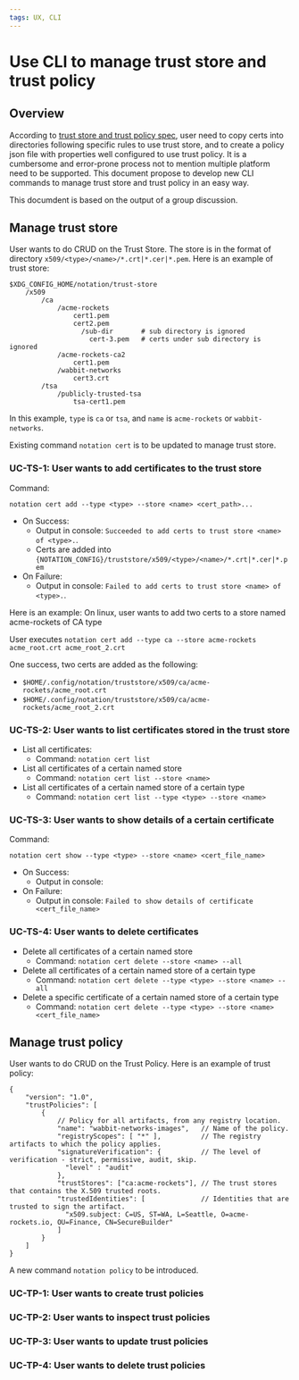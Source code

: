 ```yaml
---
tags: UX, CLI
---
```

# Use CLI to manage trust store and trust policy
## Overview
According to [trust store and trust policy spec](https://github.com/notaryproject/notaryproject/blob/main/trust-store-trust-policy-specification.md), user need to copy certs into directories following specific rules to use trust store, and to create a policy json file with properties well configured to use trust policy. It is a cumbersome and error-prone process not to mention multiple platform need to be supported. This document propose to develop new CLI commands to manage trust store and trust policy in an easy way.

This documdent is based on the output of a group discussion.
## Manage trust store
User wants to do CRUD on the Trust Store. The store is in the format of directory `x509/<type>/<name>/*.crt|*.cer|*.pem`. Here is an example of trust store:
```
$XDG_CONFIG_HOME/notation/trust-store
    /x509
        /ca
            /acme-rockets
                cert1.pem
                cert2.pem
                  /sub-dir       # sub directory is ignored
                    cert-3.pem   # certs under sub directory is ignored
            /acme-rockets-ca2
                cert1.pem
            /wabbit-networks
                cert3.crt
        /tsa
            /publicly-trusted-tsa
                tsa-cert1.pem
```
In this example, `type` is `ca` or `tsa`, and `name` is `acme-rockets` or `wabbit-networks`.

Existing command ```notation cert``` is to be updated to manage trust store.
### UC-TS-1: User wants to add certificates to the trust store

Command:

```notation cert add --type <type> --store <name> <cert_path>...```
- On Success: 
    - Output in console: `Succeeded to add certs to trust store <name> of <type>.`.
    - Certs are added into `{NOTATION_CONFIG}/truststore/x509/<type>/<name>/*.crt|*.cer|*.pem`
- On Failure: 
    - Output in console: `Failed to add certs to trust store <name> of <type>.`.

Here is an example: On linux, user wants to add two certs to a store named acme-rockets of CA type

User executes `notation cert add --type ca --store acme-rockets acme_root.crt acme_root_2.crt`

One success, two certs are added as the following:
- `$HOME/.config/notation/truststore/x509/ca/acme-rockets/acme_root.crt`
- `$HOME/.config/notation/truststore/x509/ca/acme-rockets/acme_root_2.crt`

### UC-TS-2: User wants to list certificates stored in the trust store
- List all certificates:
    - Command: `notation cert list`
- List all certificates of a certain named store
    - Command: `notation cert list --store <name>`
- List all certificates of a certain named store of a certain type
    - Command: `notation cert list --type <type> --store <name>`
### UC-TS-3: User wants to show details of a certain certificate
Command:

`notation cert show --type <type> --store <name> <cert_file_name>`

- On Success:
    - Output in console: <TODO>
- On Failure:
    - Output in console: `Failed to show details of certificate <cert_file_name>`

### UC-TS-4: User wants to delete certificates
- Delete all certificates of a certain named store
    - Command: `notation cert delete --store <name> --all`
- Delete all certificates of a certain named store of a certain type
    - Command: `notation cert delete --type <type> --store <name> --all`
- Delete a specific certificate of a certain named store of a certain type
    - Command: `notation cert delete --type <type> --store <name> <cert_file_name>`


## Manage trust policy
User wants to do CRUD on the Trust Policy. Here is an example of trust policy:
```
{
    "version": "1.0",
    "trustPolicies": [
        {
            // Policy for all artifacts, from any registry location.
            "name": "wabbit-networks-images",   // Name of the policy.
            "registryScopes": [ "*" ],          // The registry artifacts to which the policy applies.
            "signatureVerification": {          // The level of verification - strict, permissive, audit, skip.
              "level" : "audit" 
            },
            "trustStores": ["ca:acme-rockets"], // The trust stores that contains the X.509 trusted roots.
            "trustedIdentities": [              // Identities that are trusted to sign the artifact.
              "x509.subject: C=US, ST=WA, L=Seattle, O=acme-rockets.io, OU=Finance, CN=SecureBuilder"
            ]
        }
    ]
}
```
A new command ```notation policy``` to be introduced.
### UC-TP-1: User wants to create trust policies
### UC-TP-2: User wants to inspect trust policies
### UC-TP-3: User wants to update trust policies
### UC-TP-4: User wants to delete trust policies

